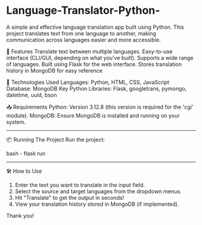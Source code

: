 # Language-Translator-Python-
A simple and effective language translation app built using Python. This project translates text from one language to another, making communication across languages easier and more accessible.

🌟 Features
Translate text between multiple languages.
Easy-to-use interface (CLI/GUI, depending on what you’ve built).
Supports a wide range of languages.
Built using Flask for the web interface.
Stores translation history in MongoDB for easy reference

🚀 Technologies Used
Languages: Python, HTML, CSS, JavaScript
Database: MongoDB
Key Python Libraries: Flask, googletrans, pymongo, datetime, uuid, bson

📥 Requirements
Python: Version 3.12.8 (this version is required for the 'cgi' module).
MongoDB: Ensure MongoDB is installed and running on your system.

-----------------------------------------------------------------------------
📦 Running The Project
Run the project:

bash -
flask run  

-----------------------------------------------------------------------------

🛠 How to Use
1. Enter the text you want to translate in the input field.
2. Select the source and target languages from the dropdown menus.
3. Hit "Translate" to get the output in seconds!
4. View your translation history stored in MongoDB (if implemented).

Thank you!
